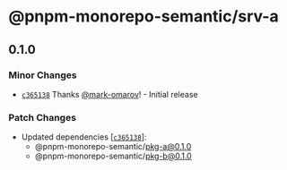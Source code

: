 # @pnpm-monorepo-semantic/srv-a

## 0.1.0

### Minor Changes

- [`c365138`](https://github.com/mark-omarov/pnpm-monorepo/commit/c365138a20f78b0ca9c6f3ab8bd46e3a60c0cf46) Thanks [@mark-omarov](https://github.com/mark-omarov)! - Initial release

### Patch Changes

- Updated dependencies [[`c365138`](https://github.com/mark-omarov/pnpm-monorepo/commit/c365138a20f78b0ca9c6f3ab8bd46e3a60c0cf46)]:
  - @pnpm-monorepo-semantic/pkg-a@0.1.0
  - @pnpm-monorepo-semantic/pkg-b@0.1.0
